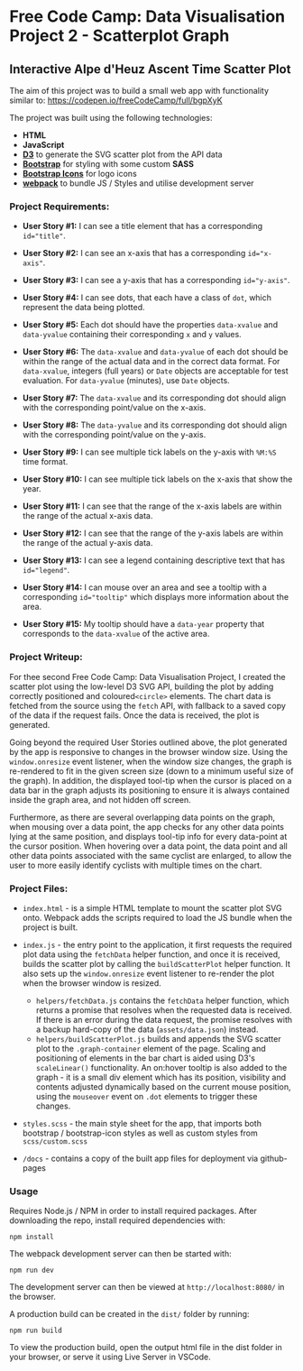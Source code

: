 # Free Code Camp: Data Visualisation Project 2 - Scatterplot Graph

## Interactive Alpe d'Heuz Ascent Time Scatter Plot

The aim of this project was to build a small web app with functionality similar to: https://codepen.io/freeCodeCamp/full/bgpXyK

The project was built using the following technologies:

- **HTML**
- **JavaScript**
- **[D3](https://d3js.org/)** to generate the SVG scatter plot from the API data
- **[Bootstrap](https://getbootstrap.com/)** for styling with some custom **SASS**
- **[Bootstrap Icons](https://icons.getbootstrap.com/)** for logo icons
- **[webpack](https://webpack.js.org/)** to bundle JS / Styles and utilise development server

### Project Requirements:

- **User Story #1:** I can see a title element that has a corresponding `id="title"`.

- **User Story #2:** I can see an x-axis that has a corresponding `id="x-axis"`.

- **User Story #3:** I can see a y-axis that has a corresponding `id="y-axis"`.

- **User Story #4:** I can see dots, that each have a class of `dot`, which represent the data being plotted.

- **User Story #5:** Each dot should have the properties `data-xvalue` and `data-yvalue` containing their corresponding `x` and `y` values.

- **User Story #6:** The `data-xvalue` and `data-yvalue` of each dot should be within the range of the actual data and in the correct data format. For `data-xvalue`, integers (full years) or `Date` objects are acceptable for test evaluation. For `data-yvalue` (minutes), use `Date` objects.

- **User Story #7:** The `data-xvalue` and its corresponding dot should align with the corresponding point/value on the x-axis.

- **User Story #8:** The `data-yvalue` and its corresponding dot should align with the corresponding point/value on the y-axis.

- **User Story #9:** I can see multiple tick labels on the y-axis with `%M:%S` time format.

- **User Story #10:** I can see multiple tick labels on the x-axis that show the year.

- **User Story #11:** I can see that the range of the x-axis labels are within the range of the actual x-axis data.

- **User Story #12:** I can see that the range of the y-axis labels are within the range of the actual y-axis data.

- **User Story #13:** I can see a legend containing descriptive text that has `id="legend"`.

- **User Story #14:** I can mouse over an area and see a tooltip with a corresponding `id="tooltip"` which displays more information about the area.

- **User Story #15:** My tooltip should have a `data-year` property that corresponds to the `data-xvalue` of the active area.

### Project Writeup:

For thee second Free Code Camp: Data Visualisation Project, I created the scatter plot using the low-level D3 SVG API, building the plot by adding correctly positioned and coloured`<circle>` elements. The chart data is fetched from the source using the `fetch` API, with fallback to a saved copy of the data if the request fails. Once the data is received, the plot is generated.

Going beyond the required User Stories outlined above, the plot generated by the app is responsive to changes in the browser window size. Using the `window.onresize` event listener, when the window size changes, the graph is re-rendered to fit in the given screen size (down to a minimum useful size of the graph). In addition, the displayed tool-tip when the cursor is placed on a data bar in the graph adjusts its positioning to ensure it is always contained inside the graph area, and not hidden off screen.

Furthermore, as there are several overlapping data points on the graph, when mousing over a data point, the app checks for any other data points lying at the same position, and displays tool-tip info for every data-point at the cursor position. When hovering over a data point, the data point and all other data points associated with the same cyclist are enlarged, to allow the user to more easily identify cyclists with multiple times on the chart.

### Project Files:

- `index.html` - is a simple HTML template to mount the scatter plot SVG onto. Webpack adds the scripts required to load the JS bundle when the project is built.

- `index.js` - the entry point to the application, it first requests the required plot data using the `fetchData` helper function, and once it is received, builds the scatter plot by calling the `buildScatterPlot` helper function. It also sets up the `window.onresize` event listener to re-render the plot when the browser window is resized.

  - `helpers/fetchData.js` contains the `fetchData` helper function, which returns a promise that resolves when the requested data is received. If there is an error during the data request, the promise resolves with a backup hard-copy of the data (`assets/data.json`) instead.
  - `helpers/buildScatterPlot.js` builds and appends the SVG scatter plot to the `.graph-container` element of the page. Scaling and positioning of elements in the bar chart is aided using D3's `scaleLinear()` functionality. An on:hover tooltip is also added to the graph - it is a small div element which has its position, visibility and contents adjusted dynamically based on the current mouse position, using the `mouseover` event on `.dot` elements to trigger these changes.

- `styles.scss` - the main style sheet for the app, that imports both bootstrap / bootstrap-icon styles as well as custom styles from `scss/custom.scss`

- `/docs` - contains a copy of the built app files for deployment via github-pages

### Usage

Requires Node.js / NPM in order to install required packages. After downloading the repo, install required dependencies with:

`npm install`

The webpack development server can then be started with:

`npm run dev`

The development server can then be viewed at `http://localhost:8080/` in the browser.

A production build can be created in the `dist/` folder by running:

`npm run build`

To view the production build, open the output html file in the dist folder in your browser, or serve it using Live Server in VSCode.
